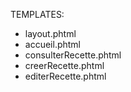 TEMPLATES:
- layout.phtml
- accueil.phtml
- consulterRecette.phtml
- creerRecette.phtml
- editerRecette.phtml